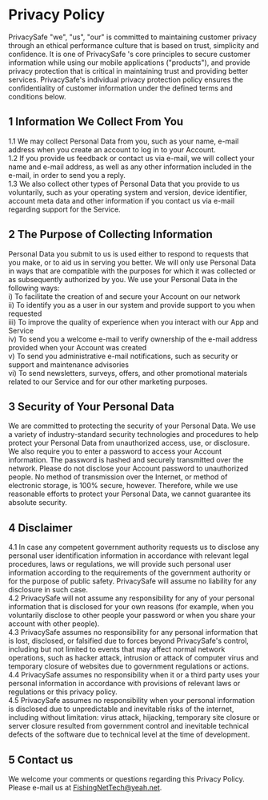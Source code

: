 
#  Privacy Policy

PrivacySafe \"we\", \"us\", \"our\" is committed to maintaining customer privacy through an ethical performance culture that is based on trust, simplicity and confidence. It is one of PrivacySafe \'s core principles to secure customer information while using our mobile applications (\"products\"), and provide privacy protection that is critical in maintaining trust and providing better services. PrivacySafe\'s individual privacy protection policy ensures the confidentiality of customer information under the defined terms and conditions below.

## 1 Information We Collect From You
1.1 We may collect Personal Data from you, such as your name, e-mail address when you create an account to log in to your Account.
<br/>1.2 If you provide us feedback or contact us via e-mail, we will collect your name and e-mail address, as well as any other information included in the e-mail, in order to send you a reply.
<br/>1.3 We also collect other types of Personal Data that you provide to us voluntarily, such as your operating system and version, device identifier, account meta data and other information if you contact us via e-mail regarding support for the Service.

## 2 The Purpose of Collecting Information
Personal Data you submit to us is used either to respond to requests that you make, or to aid us in serving you better. We will only use Personal Data in ways that are compatible with the purposes for which it was collected or as subsequently authorized by you. We use your Personal Data in the following ways:
<br/>i) To facilitate the creation of and secure your Account on our network
<br/>ii) To identify you as a user in our system and provide support to you when requested
<br/>iii) To improve the quality of experience when you interact with our App and Service
<br/>iv) To send you a welcome e-mail to verify ownership of the e-mail address provided when your Account was created
<br/>v) To send you administrative e-mail notifications, such as security or support and maintenance advisories
<br/>vi) To send newsletters, surveys, offers, and other promotional materials related to our Service and for our other marketing purposes.

## 3 Security of Your Personal Data
We are committed to protecting the security of your Personal Data. We use a variety of industry-standard security technologies and procedures to help protect your Personal Data from unauthorized access, use, or disclosure. We also require you to enter a password to access your Account information. The password is hashed and securely transmitted over the network.
Please do not disclose your Account password to unauthorized people. No method of transmission over the Internet, or method of electronic storage, is 100% secure, however. Therefore, while we use reasonable efforts to protect your Personal Data, we cannot guarantee its absolute security.

## 4 Disclaimer
4.1 In case any competent government authority requests us to disclose any personal user identification information in accordance with relevant legal procedures, laws or regulations, we will provide such personal user information according to the requirements of the government authority or for the purpose of public safety. PrivacySafe will assume no liability for any disclosure in such case.
<br/>4.2 PrivacySafe will not assume any responsibility for any of your personal information that is disclosed for your own reasons (for example, when you voluntarily disclose to other people your password or when you share your account with other people).
<br/>4.3 PrivacySafe assumes no responsibility for any personal information that is lost, disclosed, or falsified due to forces beyond PrivacySafe\'s control, including but not limited to events that may affect normal network operations, such as hacker attack, intrusion or attack of computer virus and temporary closure of websites due to government regulations or actions.
<br/>4.4 PrivacySafe assumes no responsibility when it or a third party uses your personal information in accordance with provisions of relevant laws or regulations or this privacy policy.
<br/>4.5 PrivacySafe assumes no responsibility when your personal information is disclosed due to unpredictable and inevitable risks of the internet, including without limitation: virus attack, hijacking, temporary site closure or server closure resulted from government control and inevitable technical defects of the software due to technical level at the time of development.


## 5 Contact us
We welcome your comments or questions regarding this Privacy Policy. Please e-mail us at <u>FishingNetTech@yeah.net</u>.
